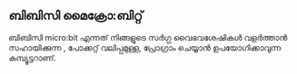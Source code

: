 ## ബിബിസി മൈക്രോ:ബിറ്റ്

ബിബിസി micro:bit എന്നത് നിങ്ങളുടെ സർഗ്ഗ വൈഭവശേഷികൾ വളർത്താൻ സഹായിക്കുന്ന , പോക്കറ്റ് വലിപ്പമുള്ള, പ്രോഗ്രാം ചെയ്യാൻ ഉപയോഗിക്കാവുന്ന കമ്പ്യൂട്ടറാണ്.
